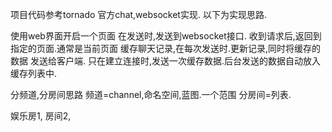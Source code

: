 

项目代码参考tornado 官方chat,websocket实现.
以下为实现思路.

使用web界面开启一个页面
在发送时,发送到websocket接口.
收到请求后,返回到指定的页面.通常是当前页面
缓存聊天记录,在每次发送时.更新记录,同时将缓存的数据
发送给客户端.
只在建立连接时,发送一次缓存数据.后台发送的数据自动放入
缓存列表中.

分频道,分房间思路
频道=channel,命名空间,蓝图.一个范围
分房间=列表.

娱乐房1, 房间2,



